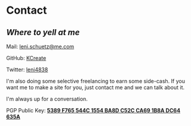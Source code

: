# Contact
## *Where to yell at me*

Mail: [leni.schuetz@me.com](mailto:leni.schuetz@me.com)

GitHub: [KCreate](https://github.com/KCreate)

Twitter: [leni4838](https://twitter.com/leni4838)

I'm also doing some selective freelancing to earn some side-cash. If you want me to make a site for you, just contact me and we can talk about it.

I'm always up for a conversation.

PGP Public Key: **[5389 F765 544C 1554 BA8D C52C CA69 1B8A DC64 635A](/resources/documents/publickey.asc.txt)**

